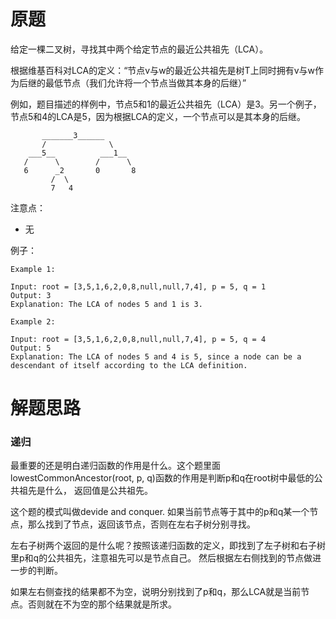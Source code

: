 # 原题
给定一棵二叉树，寻找其中两个给定节点的最近公共祖先（LCA）。

根据维基百科对LCA的定义：“节点v与w的最近公共祖先是树T上同时拥有v与w作为后继的最低节点（我们允许将一个节点当做其本身的后继）”

例如，题目描述的样例中，节点5和1的最近公共祖先（LCA）是3。另一个例子，节点5和4的LCA是5，因为根据LCA的定义，一个节点可以是其本身的后继。

```
       _______3______
       /              \
    ___5__          ___1__
   /      \        /      \
   6      _2       0       8
         /  \
         7   4
```

注意点：

  - 无

例子：

```
Example 1:

Input: root = [3,5,1,6,2,0,8,null,null,7,4], p = 5, q = 1
Output: 3
Explanation: The LCA of nodes 5 and 1 is 3.

Example 2:

Input: root = [3,5,1,6,2,0,8,null,null,7,4], p = 5, q = 4
Output: 5
Explanation: The LCA of nodes 5 and 4 is 5, since a node can be a descendant of itself according to the LCA definition.
```

# 解题思路
### 递归
最重要的还是明白递归函数的作用是什么。这个题里面lowestCommonAncestor(root, p, q)函数的作用是判断p和q在root树中最低的公共祖先是什么，
返回值是公共祖先。

这个题的模式叫做devide and conquer. 如果当前节点等于其中的p和q某一个节点，那么找到了节点，返回该节点，否则在左右子树分别寻找。

左右子树两个返回的是什么呢？按照该递归函数的定义，即找到了左子树和右子树里p和q的公共祖先，注意祖先可以是节点自己。
然后根据左右侧找到的节点做进一步的判断。

如果左右侧查找的结果都不为空，说明分别找到了p和q，那么LCA就是当前节点。否则就在不为空的那个结果就是所求。


